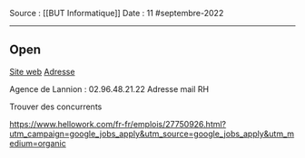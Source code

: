 Source : [[BUT Informatique]]
Date : 11 #septembre-2022
***
## Open
[Site web](https://www.open.global)
[Adresse](https://www.google.com/maps/place/OPEN+-+Agence+de+Lannion/@48.7542154,-3.4597335,16.25z/data=!4m12!1m6!3m5!1s0x48122c034b5275af:0x355e62516b08c22f!2sUniversité+Rennes+1+-+IUT+Lannion!8m2!3d48.758313!4d-3.451812!3m4!1s0x48122c6e50aecfe5:0xb8a8c50d0a863968!8m2!3d48.7554509!4d-3.4465849)

Agence de Lannion : 02.96.48.21.22
Adresse mail
RH

Trouver des concurrents

https://www.hellowork.com/fr-fr/emplois/27750926.html?utm_campaign=google_jobs_apply&utm_source=google_jobs_apply&utm_medium=organic